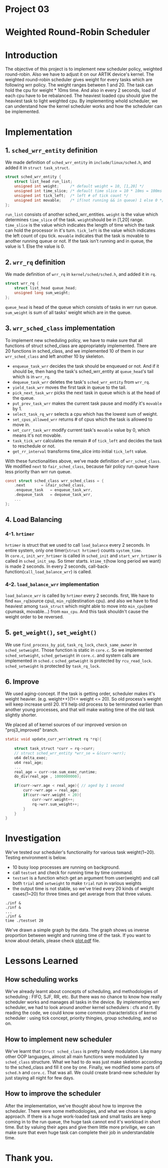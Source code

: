 # Project 03

# Weighted Round-Robin Scheduler

# Introduction
The objective of this project is to implement new scheduler policy, weighted round-robin. Also we have to adjust it on our ARTIK device's kernel. The weighted round-robin scheduler gives weight for every tasks which are following wrr policy. The weight ranges between 1 and 20. The task can hold the cpu for weight * 10ms time. And also in every 2 seconds, load of each cpu have to be rebalanced. The heaviest loaded cpu should give the heaviest task to light weighted cpu. By implementing whold scheduler, we can understand how the kernel scheduler works and how the scheduler can be implemented.

# Implementation
## 1. `sched_wrr_entity` definition
We made definition of `sched_wrr_entity` in `include/linux/sched.h`, and added it in `struct task_struct`.

```c
struct sched_wrr_entity {
	struct list_head run_list;
	unsigned int weight; 	 /* default weight = 10, [1,20] */
	unsigned int time_slice; /* default time slice = 10 * 10ms = 100ms */
	unsigned int tick_left;  /* left # of tick count */
	unsigned int movable;	 /* if(not running && in queue) 1 else 0 */
};
```
`run_list` consists of another sched_wrr_entities.
`weight` is the value which determines `time_slice` of the task. `weight`should be in [1,20] range.
`time_slice` is the value which indicates the length of time which the task can hold the processor in it's turn.
`tick_left` is the value which indicates the left count of cpu tick.
`movable` indicates that the task is movable to another running queue or not. If the task isn't running and in queue, the value is 1. Else the value is 0.


## 2. `wrr_rq` definition
We made definition of `wrr_rq` in `kernel/sched/sched.h`, and added it in `rq`.

```c
struct wrr_rq {
	struct list_head queue_head;
	unsigned long sum_weight;
};
```
`queue_head` is head of the queue which consists of tasks in wrr run queue.
`sum_weight` is sum of all tasks' weight which are in the queue.

## 3. `wrr_sched_class` implementation
To implement new scheduling policy, we have to make sure that all functions of struct sched_class are appropriately implemented. There are 20 functions in sched_class, and we implemented 10 of them in our `wrr_sched_class` and left another 10 by skeleton.


* `enqueue_task_wrr` decides the task should be enqueued or not. And if it should be, then hang the task's sched_wrr_entity at `queue_head`'s tail which is in `wrr_rq`.
* `dequeue_task_wrr` deletes the task's `sched_wrr_entity` from `wrr_rq`.
* `yield_task_wrr` moves the first task in queue to the tail.
* `pick_next_task_wrr` picks the next task in queue which is at the head of the queue.
* `put_prev_task_wrr` makes the current task pause and modify it's `movable` by 1.
* `select_task_rq_wrr` selects a cpu which has the lowest sum of weight.
* `set_cpus_allowed_wrr` returns # of cpus which the task is allowed to move in.
* `set_curr_task_wrr` modify current task's `movable` value by 0, which means it's not movable.
* `task_tick_wrr` calculates the remain # of `tick_left` and decides the task to reschedule or not.
* `get_rr_interval` transforms time_slice into initial `tick_left` value.

With these functionalities above, we've made definition of `wrr_sched_class`. We modified `next` to `fair_sched_class`, because fair policy run queue have less priority than wrr run queue.

```c
const struct sched_class wrr_sched_class = {
	.next		= &fair_sched_class,
	.enqueue_task	= enqueue_task_wrr,
	.dequeue_task	= dequeue_task_wrr,
	...
};
```
## 4. Load Balancing
### 4-1. `hrtimer`
`hrtimer` is struct that we used to call `load_balance` every 2 seconds.
In entire system, only one timer(`struct hrtimer`) counts `system_time`.  
In `core.c`, `init_wrr_hrtimer` is called in `sched_init` and `start_wrr_hrtimer` is called in `sched_init_smp`. So timer starts. `ktime_t`(how long period we want) is made 2 seconds. In every 2 seconds, call-back-function(`call_load_balance_wrr`) is called. 
### 4-2. `load_balance_wrr` implementation
`load_balance_wrr` is called by `hrtimer` every 2 seconds.
first, We have to find `max_rq`(source cpu), `min_rq`(destination cpu).
and also we have to find heaviest among `task_struct` which might able to move into `min_cpu`(see cpumask, movable...) from `max_cpu`. And this task shouldn't cause the weight order to be reversed.

## 5. `get_weight()`, `set_weight()`
We use `find_process_by_pid`, `task_rq_lock`, `check_same_owner` in `sched_setweight`. Those function is static in `core.c`. So we implemented `sched_setweight`, `sched_getweight` in `core.c`. and system calls are implemented in `sched.c`
`sched_getweight` is protected by `rcu_read_lock`.
`sched_setweight` is protected by `task_rq_lock`.

## 6. Improve
We used aging-concept. If the task is getting order, scheduler makes it's weight heavier. (e.g. weight++)(1<= weight <= 20). So old process's weight will keep increase until 20. It'll help old process to be terminated earlier than another young processes, and that will make waiting time of the old task slightly shorter.

We placed all of kernel sources of our improved version on "proj3_improved" branch.

```c
static void update_curr_wrr(struct rq *rq){
	
	struct task_struct *curr = rq->curr;
	// struct sched_wrr_entity *wrr_se = &(curr->wrr);
	u64 delta_exec;
	u64 real_age;
	...
	real_age = curr->se.sum_exec_runtime;
	do_div(real_age , 1000000000);

	if(curr->wrr.age < real_age){ // aged by 1 second
		curr->wrr.age = real_age;
		if(curr->wrr.weight < 20){
			curr->wrr.weight++;
			rq->wrr.sum_weight++;
		}
	}
}
```
# Investigation
We've tested our scheduler's functionality for various task weight(1~20). Testing environment is below.

* 10 busy loop processes are running on background.
* call `testset` and check for running time by time command.
* `testset` is a function which get an argument from user(weight) and call both `trial` and `setweight` to make `trial` run in various weights
* the output time is not stable, so we've tried every 20 kinds of weight cases(1~20) for three times and get average from that three values.

```
./inf &
./inf &
...
./inf &
time ./testset 20
```
We've drawn a simple graph by the data. The graph shows us inverse proportion between weight and running time of the task. If you want to know about details, please check [plot.pdf](plot.pdf) file.


# Lessons Learned
## How scheduling works
We've already learnt about concepts of scheduling, and methodologies of scheduling : FIFO, SJF, RR, etc. But there was no chance to know how really scheduler works and manages all tasks in the device. By implementing wrr scheduler, we had to look around another kernel schedulers : cfs and rt. By reading the code, we could know some common characteristics of kernel scheduler : using tick concept, priority thingies, group scheduling, and so on. 

## How to implement new scheduler
We've learnt that `Struct sched_class` is pretty handy modulation. Like many other OOP languages, almost all main functions were modulated by `sched_class` structure. What we had to do was just make skeleton according to the sched_class and fill it one by one. Finally, we modified some parts of `sched.h` and `core.c`. That was all. We could create brand-new scheduler by just staying all night for few days.

## How to improve the scheduler
After the implementation, we've thought about how to improve the scheduler. There were some methodologies, and what we chose is aging approach. If there is a huge work-loaded task and small tasks are keep coming in to the run queue, the huge task cannot end it's workload in short time. But by valuing their ages and give them little more privilige, we can make sure that even huge task can complete their job in understandable time.

# Thank you.
